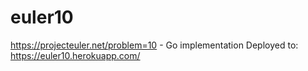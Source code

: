 # euler10
https://projecteuler.net/problem=10 - Go implementation
Deployed to: https://euler10.herokuapp.com/
